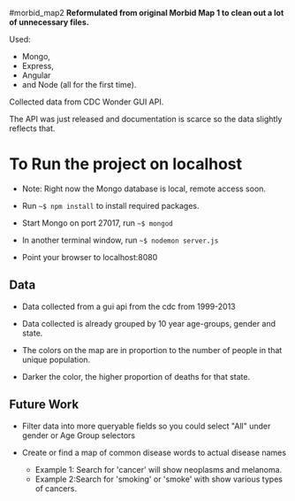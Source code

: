 #morbid_map2
**Reformulated from original Morbid Map 1 to clean out a lot of unnecessary files.**

Used:
* Mongo,
* Express,
* Angular
* and Node (all for the first time).

Collected data from CDC Wonder GUI API.

The API was just released and documentation is scarce so the data slightly reflects that.

To Run the project on localhost
===

* Note: Right now the Mongo database is local, remote access soon.

* Run ```~$ npm install``` to install required packages.

* Start Mongo on port 27017, run ```~$ mongod```

* In another terminal window, run ```~$ nodemon server.js```

* Point your browser to localhost:8080

Data
---

* Data collected from a gui api from the cdc from 1999-2013

* Data collected is already grouped by 10 year age-groups, gender and state.

* The colors on the map are in proportion to the number of people in that unique population.

* Darker the color, the higher proportion of deaths for that state.

Future Work
---

* Filter data into more queryable fields so you could select "All" under gender or Age Group selectors

* Create or find a map of common disease words to actual disease names
  * Example 1: Search for 'cancer' will show neoplasms and melanoma.
  * Example 2:Search for 'smoking' or 'smoke' with show various types of cancers.
